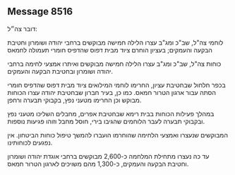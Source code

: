 ## Message 8516

דובר צה״ל:

לוחמי צה"ל, שב"כ ומג"ב עצרו הלילה חמישה מבוקשים ברחבי יהודה ושומרון וחטיבת הבקעה והעמקים; בעציון הוחרם ציוד מבית דפוס שהדפיס חומרי תעמולה לחמאס

כוחות צה"ל, שב"כ ומג"ב עצרו הלילה חמישה מבוקשים ואיתרו אמצעי לחימה ברחבי יהודה ושומרון ובחטיבת הבקעה והעמקים.

בכפר חלחול שבחטיבת עציון, החרימו לוחמי המילואים ציוד מבית דפוס שהדפיס חומרי הסתה עבור ארגון הטרור חמאס.
כמו כן, בעיר חברון שבחטיבת יהודה עצרו הכוחות מבוקש וכן החרימו מטעני נפץ, בקבוקי תבערה ורחפן.

במהלך פעילות הכוחות בבית רימא שבחטיבת אפרים, מחבלים השליכו מטעני נפץ ובקבוקי תבערה לעבר הלוחמים שהגיבו בירי, חוסל מחבל וזוהו פגיעות נוספות.

המבוקשים שנעצרו ואמצעי הלחימה שהוחרמו הועברו להמשך טיפול כוחות הביטחון. אין נפגעים לכוחותינו.

עד כה נעצרו מתחילת המלחמה כ-2,600 מבוקשים ברחבי אוגדת יהודה ושומרון וחטיבת הבקעה והעמקים, כ-1,300 מהם משויכים לארגון הטרור חמאס.

